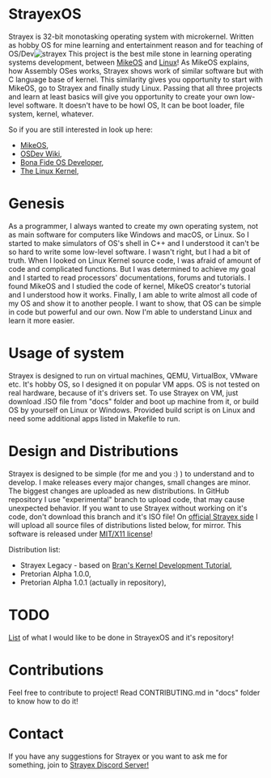 # StrayexOS

Strayex is 32-bit monotasking operating system with microkernel. Written as hobby OS for mine learning and entertainment reason and for teaching of OS/Dev![strayex](https://i.pinimg.com/originals/52/ca/5d/52ca5d858273f97588427edbcbd5cf21.jpg)
This project is the best mile stone in learning operating systems development, between [MikeOS](http://mikeos.sourceforge.net/) and [Linux](https://github.com/torvalds/linux)!
As MikeOS explains, how Assembly OSes works, Strayex shows work of similar software but with C language base of kernel. This similarity gives you opportunity to start with MikeOS, go to Strayex and finally study Linux.
Passing that all three projects and learn at least basics will give you opportunity to create your own low-level software. It doesn't have to be howl OS, It can be boot loader, file system, kernel, whatever.

So if you are still interested in look up here:

- [MikeOS](http://mikeos.sourceforge.net/),
- [OSDev Wiki](https://wiki.osdev.org/Main_Page),
- [Bona Fide OS Developer](http://www.osdever.net/),
- [The Linux Kernel](https://github.com/torvalds/linux),

# Genesis

As a programmer, I always wanted to create my own operating system, not as main software for computers like Windows and macOS, or Linux. So I started to make simulators of OS's shell in C++ and I understood it can't be so hard to write some low-level software.
I wasn't right, but I had a bit of truth. When I looked on Linux Kernel source code, I was afraid of amount of code and complicated functions. But I was determined to achieve my goal and I started to read processors' documentations, forums and tutorials.
I found MikeOS and I studied the code of kernel, MikeOS creator's tutorial and I understood how it works.
Finally, I am able to write almost all code of my OS and show it to another people. I want to show, that OS can be simple in code but powerful and our own.
Now I'm able to understand Linux and learn it more easier.

# Usage of system

Strayex is designed to run on virtual machines, QEMU, VirtualBox, VMware etc. It's hobby OS, so I designed it on popular VM apps.
OS is not tested on real hardware, because of it's drivers set.
To use Strayex on VM, just download .ISO file from "docs" folder and boot up machine from it, or build OS by yourself on Linux or Windows.
Provided build script is on Linux and need some additional apps listed in Makefile to run.

# Design and Distributions

Strayex is designed to be simple (for me and you :) ) to understand and to develop.
I make releases every major changes, small changes are minor. The biggest changes are uploaded as new distributions.
In GitHub repository I use "experimental" branch to upload code, that may cause unexpected behavior. If you want to use Strayex without working on it's code, don't download this branch and it's ISO file!
On [official Strayex side](http://www.strayex.cba.pl) I will upload all source files of distributions listed below, for mirror.
This software is released under [MIT/X11 license](https://github.com/StraykerPL/StrayexOS/blob/master/LICENSE)!

Distribution list:

- Strayex Legacy - based on [Bran's Kernel Development Tutorial](http://www.osdever.net/bkerndev/Docs/title.htm),
- Pretorian Alpha 1.0.0,
- Pretorian Alpha 1.0.1 (actually in repository),

# TODO

[List](https://github.com/StraykerPL/StrayexOS/blob/master/docs/TODO.md) of what I would like to be done in StrayexOS and it's repository!

# Contributions

Feel free to contribute to project! Read CONTRIBUTING.md in "docs" folder to know how to do it!

# Contact

If you have any suggestions for Strayex or you want to ask me for something, join to [Strayex Discord Server!](https://discord.gg/ytdkCVD)
